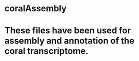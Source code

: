 coralAssembly
=============
These files have been used for assembly and annotation of the coral transcriptome.
==============


